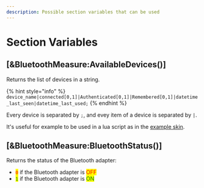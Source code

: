 ```yaml
---
description: Possible section variables that can be used
---
```


# Section Variables

## \[\&BluetoothMeasure:AvailableDevices()]

Returns the list of devices in a string.

{% hint style="info" %}
`device_name|connected[0,1]|Authenticated[0,1]|Remembered[0,1]|datetime_last_seen|datetime_last_used;`
{% endhint %}

Every device is separated by `;`, and evey item of a device is separated by `|`.

It's useful for example to be used in a lua script as in the [example skin](https://github.com/66Bunz/Rainmeter-Bluetooth-Plugin/tree/main/Bluetooth-Example-Skin).

## \[\&BluetoothMeasure:BluetoothStatus()]

Returns the status of the Bluetooth adapter:

* <mark style="color:red;">`0`</mark> if the Bluetooth adapter is <mark style="color:red;">OFF</mark>
* <mark style="color:green;">`1`</mark> if the Bluetooth adapter is <mark style="color:green;">ON</mark>
